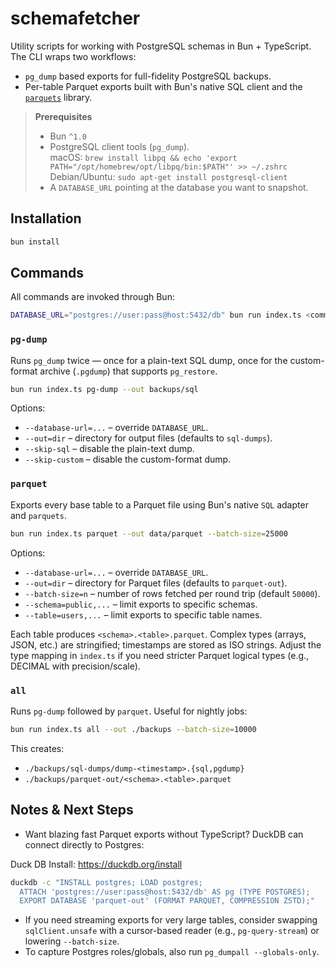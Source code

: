# schemafetcher

Utility scripts for working with PostgreSQL schemas in Bun + TypeScript. The CLI wraps two workflows:

- `pg_dump` based exports for full-fidelity PostgreSQL backups.
- Per-table Parquet exports built with Bun's native SQL client and the [`parquets`](https://www.npmjs.com/package/parquets) library.

> **Prerequisites**
>
> - Bun `^1.0`
> - PostgreSQL client tools (`pg_dump`).  
>   macOS: `brew install libpq && echo 'export PATH="/opt/homebrew/opt/libpq/bin:$PATH"' >> ~/.zshrc`  
>   Debian/Ubuntu: `sudo apt-get install postgresql-client`
> - A `DATABASE_URL` pointing at the database you want to snapshot.

## Installation

```bash
bun install
```

## Commands

All commands are invoked through Bun:

```bash
DATABASE_URL="postgres://user:pass@host:5432/db" bun run index.ts <command> [options]
```

### `pg-dump`

Runs `pg_dump` twice — once for a plain-text SQL dump, once for the custom-format archive (`.pgdump`) that supports `pg_restore`.

```bash
bun run index.ts pg-dump --out backups/sql
```

Options:

- `--database-url=...` – override `DATABASE_URL`.
- `--out=dir` – directory for output files (defaults to `sql-dumps`).
- `--skip-sql` – disable the plain-text dump.
- `--skip-custom` – disable the custom-format dump.

### `parquet`

Exports every base table to a Parquet file using Bun's native `SQL` adapter and `parquets`.

```bash
bun run index.ts parquet --out data/parquet --batch-size=25000
```

Options:

- `--database-url=...` – override `DATABASE_URL`.
- `--out=dir` – directory for Parquet files (defaults to `parquet-out`).
- `--batch-size=n` – number of rows fetched per round trip (default `50000`).
- `--schema=public,...` – limit exports to specific schemas.
- `--table=users,...` – limit exports to specific table names.

Each table produces `<schema>.<table>.parquet`. Complex types (arrays, JSON, etc.) are stringified; timestamps are stored as ISO strings. Adjust the type mapping in `index.ts` if you need stricter Parquet logical types (e.g., DECIMAL with precision/scale).

### `all`

Runs `pg-dump` followed by `parquet`. Useful for nightly jobs:

```bash
bun run index.ts all --out ./backups --batch-size=10000
```

This creates:

- `./backups/sql-dumps/dump-<timestamp>.{sql,pgdump}`
- `./backups/parquet-out/<schema>.<table>.parquet`

## Notes & Next Steps

- Want blazing fast Parquet exports without TypeScript? DuckDB can connect directly to Postgres:

Duck DB Install: https://duckdb.org/install

  ```bash
  duckdb -c "INSTALL postgres; LOAD postgres;
    ATTACH 'postgres://user:pass@host:5432/db' AS pg (TYPE POSTGRES);
    EXPORT DATABASE 'parquet-out' (FORMAT PARQUET, COMPRESSION ZSTD);"
  ```

- If you need streaming exports for very large tables, consider swapping `sqlClient.unsafe` with a cursor-based reader (e.g., `pg-query-stream`) or lowering `--batch-size`.
- To capture Postgres roles/globals, also run `pg_dumpall --globals-only`.
